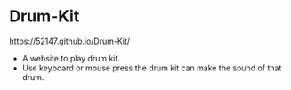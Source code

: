 # Drum-Kit

https://52147.github.io/Drum-Kit/

- A website to play drum kit.
- Use keyboard or mouse press the drum kit can make the sound of that drum. 
